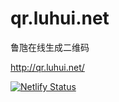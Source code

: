 # qr.luhui.net
鲁虺在线生成二维码



http://qr.luhui.net/



[![Netlify Status](https://api.netlify.com/api/v1/badges/16766a71-50eb-4037-a993-7dbf91f00202/deploy-status)](https://app.netlify.com/sites/luhuiqr/deploys)
